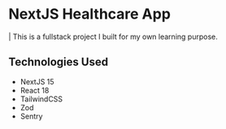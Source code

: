 # NextJS Healthcare App

| This is a fullstack project I built for my own learning purpose.

## Technologies Used

- NextJS 15
- React 18
- TailwindCSS
- Zod
- Sentry
